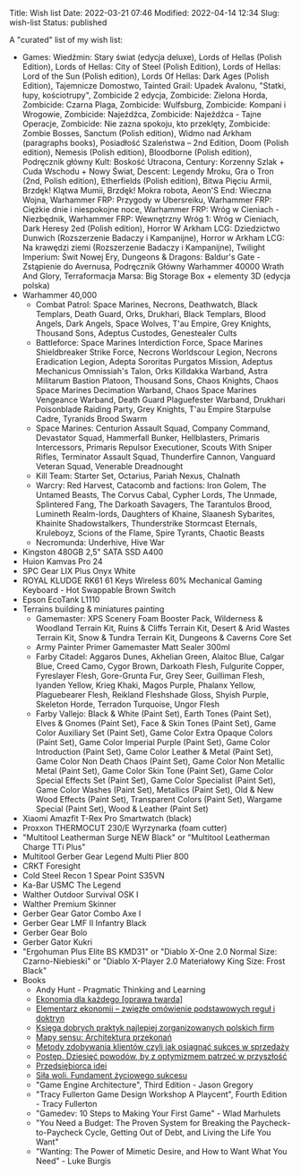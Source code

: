 Title: Wish list
Date: 2022-03-21 07:46
Modified: 2022-04-14 12:34
Slug: wish-list
Status: published

A "curated" list of my wish list:

- Games: Wiedźmin: Stary świat (edycja deluxe), Lords of Hellas (Polish Edition), Lords of Hellas: City of Steel (Polish Edition), Lords of Hellas: Lord of the Sun (Polish edition), Lords Of Hellas: Dark Ages (Polish Edition), Tajemnicze Domostwo, Tainted Grail: Upadek Avalonu, "Statki, łupy, kościotrupy", Zombicide 2 edycja, Zombicide: Zielona Horda, Zombicide: Czarna Plaga, Zombicide: Wulfsburg, Zombicide: Kompani i Wrogowie, Zombicide: Najeźdźca, Zombicide: Najeźdźca - Tajne Operacje, Zombicide: Nie zazna spokoju, kto przeklęty, Zombicide: Zombie Bosses, Sanctum (Polish edition), Widmo nad Arkham (paragraphs books), Posiadłość Szaleństwa – 2nd Edition, Doom (Polish edition), Nemesis (Polish edition), Bloodborne (Polish edition), Podręcznik główny Kult: Boskość Utracona, Century: Korzenny Szlak + Cuda Wschodu + Nowy Świat, Descent: Legendy Mroku, Gra o Tron (2nd, Polish edition), Etherfields (Polish edition), Bitwa Pięciu Armii, Brzdęk! Klątwa Mumii, Brzdęk! Mokra robota, Aeon'S End: Wieczna Wojna, Warhammer FRP: Przygody w Ubersreiku, Warhammer FRP: Ciężkie dnie i niespokojne noce, Warhammer FRP: Wróg w Cieniach - Niezbędnik, Warhammer FRP: Wewnętrzny Wróg 1: Wróg w Cieniach, Dark Heresy 2ed (Polish edition), Horror W Arkham LCG: Dziedzictwo Dunwich (Rozszerzenie Badaczy i Kampanijne), Horror w Arkham LCG: Na krawędzi ziemi (Rozszerzenie Badaczy i Kampanijne), Twilight Imperium: Świt Nowej Ery, Dungeons & Dragons: Baldur's Gate - Zstąpienie do Avernusa, Podręcznik Główny Warhammer 40000 Wrath And Glory, Terraformacja Marsa: Big Storage Box + elementy 3D (edycja polska)
- Warhammer 40,000
    - Combat Patrol: Space Marines, Necrons, Deathwatch, Black Templars, Death Guard, Orks, Drukhari, Black Templars, Blood Angels, Dark Angels, Space Wolves, T'au Empire, Grey Knights, Thousand Sons, Adeptus Custodes, Genestealer Cults
    - Battleforce: Space Marines Interdiction Force, Space Marines Shieldbreaker Strike Force, Necrons Worldscour Legion, Necrons Eradication Legion, Adepta Sororitas Purgatos Mission, Adeptus Mechanicus Omnissiah's Talon, Orks Killdakka Warband, Astra Militarum Bastion Platoon, Thousand Sons, Chaos Knights, Chaos Space Marines Decimation Warband, Chaos Space Marines Vengeance Warband, Death Guard Plaguefester Warband, Drukhari Poisonblade Raiding Party, Grey Knights, T'au Empire Starpulse Cadre, Tyranids Brood Swarm
    - Space Marines: Centurion Assault Squad, Company Command, Devastator Squad, Hammerfall Bunker, Hellblasters, Primaris Intercessors, Primaris Repulsor Executioner, Scouts With Sniper Rifles, Terminator Assault Squad, Thunderfire Cannon, Vanguard Veteran Squad, Venerable Dreadnought
    - Kill Team: Starter Set, Octarius, Pariah Nexus, Chalnath
    - Warcry: Red Harvest, Catacomb and factions: Iron Golem, The Untamed Beasts, The Corvus Cabal, Cypher Lords, The Unmade, Splintered Fang, The Darkoath Savagers, The Tarantulos Brood, Lumineth Realm-lords, Daughters of Khaine, Slaanesh Sybarites, Khainite Shadowstalkers, Thunderstrike Stormcast Eternals, Kruleboyz, Scions of the Flame, Spire Tyrants, Chaotic Beasts
    - Necromunda: Underhive, Hive War
- Kingston 480GB 2,5" SATA SSD A400
- Huion Kamvas Pro 24
- SPC Gear LIX Plus Onyx White
- ROYAL KLUDGE RK61 61 Keys Wireless 60% Mechanical Gaming Keyboard - Hot Swappable Brown Switch
- Epson EcoTank L1110
- Terrains building & miniatures painting
    - Gamemaster: XPS Scenery Foam Booster Pack, Wilderness & Woodland Terrain Kit, Ruins & Cliffs Terrain Kit, Desert & Arid Wastes Terrain Kit, Snow & Tundra Terrain Kit, Dungeons & Caverns Core Set
    - Army Painter Primer Gamemaster Matt Sealer 300ml
    - Farby Citadel: Aggaros Dunes, Akhelian Green, Alaitoc Blue, Calgar Blue, Creed Camo, Cygor Brown, Darkoath Flesh, Fulgurite Copper, Fyreslayer Flesh, Gore-Grunta Fur, Grey Seer, Guilliman Flesh, Iyanden Yellow, Krieg Khaki, Magos Purple, Phalanx Yellow, Plaguebearer Flesh, Reikland Fleshshade Gloss, Shyish Purple, Skeleton Horde, Terradon Turquoise, Ungor Flesh
    - Farby Vallejo: Black & White (Paint Set), Earth Tones (Paint Set), Elves & Gnomes (Paint Set), Face & Skin Tones (Paint Set), Game Color Auxiliary Set (Paint Set), Game Color Extra Opaque Colors (Paint Set), Game Color Imperial Purple (Paint Set), Game Color Introduction (Paint Set), Game Color Leather & Metal (Paint Set), Game Color Non Death Chaos (Paint Set), Game Color Non Metallic Metal (Paint Set), Game Color Skin Tone (Paint Set), Game Color Special Effects Set (Paint Set), Game Color Specialist (Paint Set), Game Color Washes (Paint Set), Metallics (Paint Set), Old & New Wood Effects (Paint Set), Transparent Colors (Paint Set), Wargame Special (Paint Set), Wood & Leather (Paint Set)
- Xiaomi Amazfit T-Rex Pro Smartwatch (black)
- Proxxon THERMOCUT 230/E Wyrzynarka (foam cutter)
- "Multitool Leatherman Surge NEW Black" or "Multitool Leatherman Charge TTi Plus"
- Multitool Gerber Gear Legend Multi Plier 800
- CRKT Foresight
- Cold Steel Recon 1 Spear Point S35VN
- Ka-Bar USMC The Legend
- Walther Outdoor Survival OSK I
- Walther Premium Skinner
- Gerber Gear Gator Combo Axe I
- Gerber Gear LMF II Infantry Black
- Gerber Gear Bolo
- Gerber Gator Kukri
- "Ergohuman Plus Elite BS KMD31" or "Diablo X-One 2.0 Normal Size: Czarno-Niebieski" or "Diablo X-Player 2.0 Materiałowy King Size: Frost Black"
- Books
    - Andy Hunt - Pragmatic Thinking and Learning
    - [Ekonomia dla każdego [oprawa twarda]](https://www.fijor.com/ksiazki/ekonomia-dla-kazdego-2/)
    - [Elementarz ekonomii – zwięzłe omówienie podstawowych reguł i doktryn](https://www.fijor.com/ksiazki/elementarz-ekonomii-zwiezle-omowienie-podstawowych-regul-i-doktryn/)
    - [Księga dobrych praktyk najlepiej zorganizowanych polskich firm](https://www.fijor.com/ksiazki/ksiega-dobrych-praktyk/)
    - [Mapy sensu: Architektura przekonań](https://www.fijor.com/ksiazki/mapy-sensu/)
    - [Metody zdobywania klientów czyli jak osiągnąć sukces w sprzedaży](https://www.fijor.com/ksiazki/metody-zdobywania-klientow-czyli-jak-osiagnac-sukces-w-sprzedazy/)
    - [Postęp. Dziesięć powodów, by z optymizmem patrzeć w przyszłość](https://www.fijor.com/ksiazki/postep-dziesiec-powodow-by-z-optymizmem-patrzec-w-przyszlosc/)
    - [Przedsiębiorca idei](https://www.fijor.com/ksiazki/przedsiebiorca-idei/)
    - [Siła woli. Fundament życiowego sukcesu](https://www.fijor.com/ksiazki/sila-woli/)
    - "Game Engine Architecture", Third Edition - Jason Gregory
    - "Tracy Fullerton Game Design Workshop A Playcent", Fourth Edition - Tracy Fullerton
    - "Gamedev: 10 Steps to Making Your First Game" - Wlad Marhulets
    - "You Need a Budget: The Proven System for Breaking the Paycheck-to-Paycheck Cycle, Getting Out of Debt, and Living the Life You Want"
    - "Wanting: The Power of Mimetic Desire, and How to Want What You Need" - Luke Burgis
